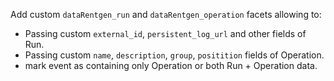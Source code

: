 Add custom `dataRentgen_run` and `dataRentgen_operation` facets allowing to:

- Passing custom `external_id`, `persistent_log_url` and other fields of Run.
- Passing custom `name`, `description`, `group`, `positition` fields of Operation.
- mark event as containing only Operation or both Run + Operation data.
